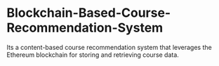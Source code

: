 # Blockchain-Based-Course-Recommendation-System
Its a content-based course recommendation system that leverages the Ethereum blockchain for storing and retrieving course data.

